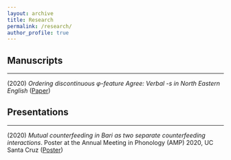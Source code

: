```yaml
---
layout: archive
title: Research
permalink: /research/
author_profile: true
---
```


## Manuscripts
---
(2020) *Ordering discontinuous &phi;-feature Agree: Verbal -s in North Eastern English* ([Paper](https://robertfritzsche.github.io/fritzsche.github.io/files/vbls-submission-version_4_1.pdf))

## Presentations
---
(2020) *Mutual counterfeeding in Bari as two separate counterfeeding interactions*. Poster at the Annual Meeting in Phonology (AMP) 2020, UC Santa Cruz ([Poster](https://robertfritzsche.github.io/fritzsche.github.io/files/fritzsche-mcf-amp2020.pdf))
